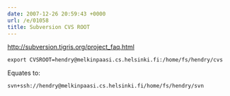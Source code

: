 ```yaml
---
date: 2007-12-26 20:59:43 +0000
url: /e/01058
title: Subversion CVS ROOT
---
```


http://subversion.tigris.org/project_faq.html

	export CVSROOT=hendry@melkinpaasi.cs.helsinki.fi:/home/fs/hendry/cvs
Equates to:

	svn+ssh://hendry@melkinpaasi.cs.helsinki.fi/home/fs/hendry/svn
